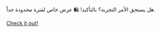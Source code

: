 هل يستحق الأمر التجربة؟ بالتأكيد! 🛍️ عرض خاص لفترة محدودة جداً.

[Check it out!](https://www.facebook.com/share/17TW2PL6Tj/)